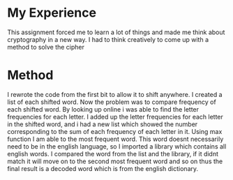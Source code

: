 # My Experience
This assignment forced me to learn a lot of things and made me think about cryptography in a new way. I had to think creatively to come up with a method to solve the cipher
# Method
I rewrote the code from the first bit to allow it to shift anywhere. I created a list of each shifted word. Now the problem was to compare frequency of each shifted word. By looking up online i was able to find 
the letter frequencies for each letter. I added up the letter frequencies for each letter in the shifted word, and i had a new list which showed the number corresponding to the sum
of each frequency of each letter in it. Using max function I am able to the most frequent word. This word doesnt necessarily need to be in the english language, so I
imported a library which contains all english words. I compared the word from the list and the library, if it didnt match it will move on to the second most frequent word and so on
thus the final result is a decoded word which is from the english dictionary.
